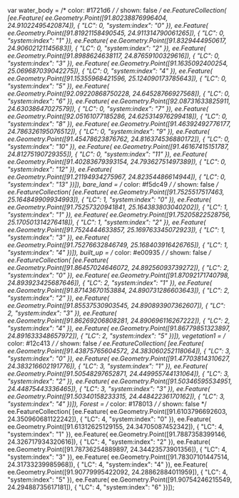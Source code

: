 var water_body = 
    /* color: #1721d6 */
    /* shown: false */
    ee.FeatureCollection(
        [ee.Feature(
            ee.Geometry.Point([91.80238876996404, 24.91022495420874]),
            {
              "LC": 0,
              "system:index": "0"
            }),
        ee.Feature(
            ee.Geometry.Point([91.81921158490545, 24.911314790061265]),
            {
              "LC": 0,
              "system:index": "1"
            }),
        ee.Feature(
            ee.Geometry.Point([91.8329444950617, 24.90602121145683]),
            {
              "LC": 0,
              "system:index": "2"
            }),
        ee.Feature(
            ee.Geometry.Point([91.8988624638117, 24.87659100329616]),
            {
              "LC": 0,
              "system:index": "3"
            }),
        ee.Feature(
            ee.Geometry.Point([91.1635092400254, 25.069687039042275]),
            {
              "LC": 0,
              "system:index": "4"
            }),
        ee.Feature(
            ee.Geometry.Point([91.15355968421596, 25.124090173785643]),
            {
              "LC": 0,
              "system:index": "5"
            }),
        ee.Feature(
            ee.Geometry.Point([92.09220868750228, 24.64528766927568]),
            {
              "LC": 0,
              "system:index": "6"
            }),
        ee.Feature(
            ee.Geometry.Point([92.08731633825911, 24.63038647027579]),
            {
              "LC": 0,
              "system:index": "7"
            }),
        ee.Feature(
            ee.Geometry.Point([92.05161077185286, 24.625314976299418]),
            {
              "LC": 0,
              "system:index": "8"
            }),
        ee.Feature(
            ee.Geometry.Point([91.46392492776177, 24.786326195076512]),
            {
              "LC": 0,
              "system:index": "9"
            }),
        ee.Feature(
            ee.Geometry.Point([91.45478623876762, 24.816374536880172]),
            {
              "LC": 0,
              "system:index": "10"
            }),
        ee.Feature(
            ee.Geometry.Point([91.46167415151787, 24.81275190729355]),
            {
              "LC": 0,
              "system:index": "11"
            }),
        ee.Feature(
            ee.Geometry.Point([91.40283679393154, 24.79362751497389]),
            {
              "LC": 0,
              "system:index": "12"
            }),
        ee.Feature(
            ee.Geometry.Point([91.21194934275967, 24.82354486614944]),
            {
              "LC": 0,
              "system:index": "13"
            })]),
    bare_land = 
    /* color: #f5dc49 */
    /* shown: false */
    ee.FeatureCollection(
        [ee.Feature(
            ee.Geometry.Point([91.7525517517463, 25.164849909934993]),
            {
              "LC": 1,
              "system:index": "0"
            }),
        ee.Feature(
            ee.Geometry.Point([91.75257320941841, 25.164383803040202]),
            {
              "LC": 1,
              "system:index": "1"
            }),
        ee.Feature(
            ee.Geometry.Point([91.75205822528756, 25.170501314276418]),
            {
              "LC": 1,
              "system:index": "2"
            }),
        ee.Feature(
            ee.Geometry.Point([91.7524444633857, 25.169763345072923]),
            {
              "LC": 1,
              "system:index": "3"
            }),
        ee.Feature(
            ee.Geometry.Point([91.75276632846749, 25.168403916426765]),
            {
              "LC": 1,
              "system:index": "4"
            })]),
    built_up = 
    /* color: #e00935 */
    /* shown: false */
    ee.FeatureCollection(
        [ee.Feature(
            ee.Geometry.Point([91.86457024646072, 24.89256093739272]),
            {
              "LC": 2,
              "system:index": "0"
            }),
        ee.Feature(
            ee.Geometry.Point([91.87092171740798, 24.893923425687646]),
            {
              "LC": 2,
              "system:index": "1"
            }),
        ee.Feature(
            ee.Geometry.Point([91.87143670153884, 24.890731286603643]),
            {
              "LC": 2,
              "system:index": "2"
            }),
        ee.Feature(
            ee.Geometry.Point([91.85537530903545, 24.890893907362607]),
            {
              "LC": 2,
              "system:index": "3"
            }),
        ee.Feature(
            ee.Geometry.Point([91.86269206808281, 24.890696116267222]),
            {
              "LC": 2,
              "system:index": "4"
            }),
        ee.Feature(
            ee.Geometry.Point([91.86779851323897, 24.891633348657972]),
            {
              "LC": 2,
              "system:index": "5"
            })]),
    vegetation1 = 
    /* color: #12c413 */
    /* shown: false */
    ee.FeatureCollection(
        [ee.Feature(
            ee.Geometry.Point([91.43875765604572, 24.383060252118064]),
            {
              "LC": 3,
              "system:index": "0"
            }),
        ee.Feature(
            ee.Geometry.Point([91.47703814310627, 24.383216602191776]),
            {
              "LC": 3,
              "system:index": "1"
            }),
        ee.Feature(
            ee.Geometry.Point([91.50548297652871, 24.449955744131064]),
            {
              "LC": 3,
              "system:index": "2"
            }),
        ee.Feature(
            ee.Geometry.Point([91.50346595534951, 24.44875443336465]),
            {
              "LC": 3,
              "system:index": "3"
            }),
        ee.Feature(
            ee.Geometry.Point([91.50340158233315, 24.44842236170162]),
            {
              "LC": 3,
              "system:index": "4"
            })]),
    Forest = 
    /* color: #178013 */
    /* shown: false */
    ee.FeatureCollection(
        [ee.Feature(
            ee.Geometry.Point([91.6103796692603, 24.350960681122242]),
            {
              "LC": 4,
              "system:index": "0"
            }),
        ee.Feature(
            ee.Geometry.Point([91.61312625129155, 24.34705087452342]),
            {
              "LC": 4,
              "system:index": "1"
            }),
        ee.Feature(
            ee.Geometry.Point([91.7887358399146, 24.326717934320616]),
            {
              "LC": 4,
              "system:index": "2"
            }),
        ee.Feature(
            ee.Geometry.Point([91.78736254889897, 24.34423573901356]),
            {
              "LC": 4,
              "system:index": "3"
            }),
        ee.Feature(
            ee.Geometry.Point([91.78307101447514, 24.31733239985968]),
            {
              "LC": 4,
              "system:index": "4"
            }),
        ee.Feature(
            ee.Geometry.Point([91.90779995422092, 24.28862884011959]),
            {
              "LC": 4,
              "system:index": "5"
            }),
        ee.Feature(
            ee.Geometry.Point([91.90754246215549, 24.29488735617181]),
            {
              "LC": 4,
              "system:index": "6"
            })]);